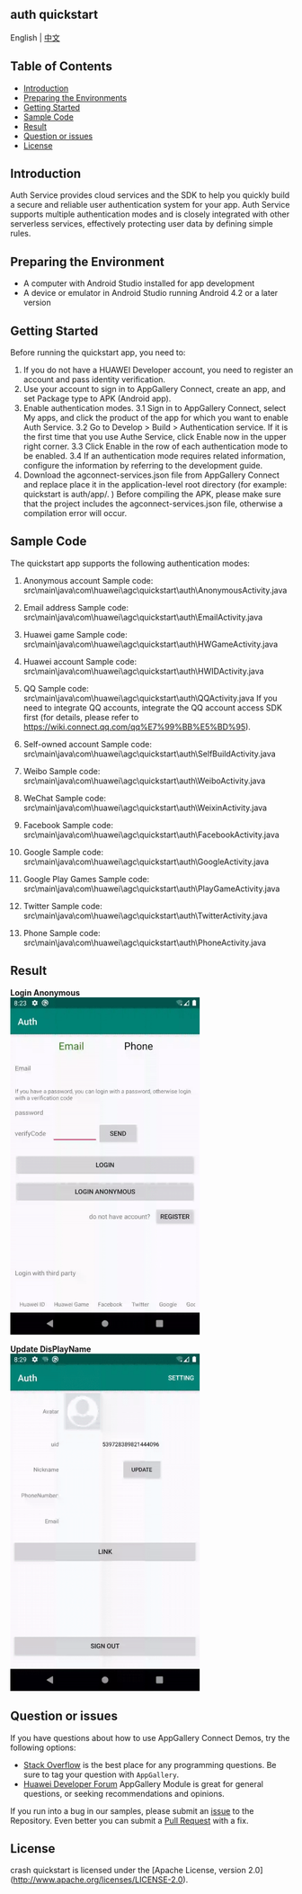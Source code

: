 ## auth quickstart

English | [中文](https://github.com/AppGalleryConnect/agc-demos/tree/main/Android/agc-authservice-demo-java/blob/master/README_ZH.md)

## Table of Contents

 * [Introduction](#introduction)
 * [Preparing the Environments](#preparing-the-environments)
 * [Getting Started](#getting-started)
 * [Sample Code](#sample-Code)
 * [Result](#result)
 * [Question or issues](#question-or-issues)
 * [License](#license)

## Introduction
Auth Service provides cloud services and the SDK to help you quickly build a secure and reliable user authentication system for your app.
Auth Service supports multiple authentication modes and is closely integrated with other serverless services, effectively protecting user data by defining simple rules.

## Preparing the Environment
* A computer with Android Studio installed for app development
* A device or emulator in Android Studio running Android 4.2 or a later version
	
## Getting Started
Before running the quickstart app, you need to:
1. If you do not have a HUAWEI Developer account, you need to register an account and pass identity verification.
2. Use your account to sign in to AppGallery Connect, create an app, and set Package type to APK (Android app).
3. Enable authentication modes.
3.1 Sign in to AppGallery Connect, select My apps, and click the product of the app for which you want to enable Auth Service.
3.2 Go to Develop > Build > Authentication service. If it is the first time that you use Authe Service, click Enable now in the upper right corner.
3.3 Click Enable in the row of each authentication mode to be enabled.
3.4 If an authentication mode requires related information, configure the information by referring to the development guide.
4. Download the agconnect-services.json file from AppGallery Connect and replace place it in the application-level root directory (for example: quickstart is auth/app/.  )
Before compiling the APK, please make sure that the project includes the agconnect-services.json file, otherwise a compilation error will occur.

## Sample Code
The quickstart app supports the following authentication modes:
1. Anonymous account
Sample code: src\main\java\com\huawei\agc\quickstart\auth\AnonymousActivity.java

2. Email address
Sample code: src\main\java\com\huawei\agc\quickstart\auth\EmailActivity.java

3. Huawei game
Sample code: src\main\java\com\huawei\agc\quickstart\auth\HWGameActivity.java

4. Huawei account
Sample code: src\main\java\com\huawei\agc\quickstart\auth\HWIDActivity.java

5. QQ
Sample code: src\main\java\com\huawei\agc\quickstart\auth\QQActivity.java
If you need to integrate QQ accounts, integrate the QQ account access SDK first (for details, please refer to https://wiki.connect.qq.com/qq%E7%99%BB%E5%BD%95).

6. Self-owned account
Sample code: src\main\java\com\huawei\agc\quickstart\auth\SelfBuildActivity.java

7. Weibo
Sample code: src\main\java\com\huawei\agc\quickstart\auth\WeiboActivity.java

8. WeChat
Sample code: src\main\java\com\huawei\agc\quickstart\auth\WeixinActivity.java

9. Facebook
Sample code: src\main\java\com\huawei\agc\quickstart\auth\FacebookActivity.java

10. Google
Sample code: src\main\java\com\huawei\agc\quickstart\auth\GoogleActivity.java

11. Google Play Games
Sample code: src\main\java\com\huawei\agc\quickstart\auth\PlayGameActivity.java

12. Twitter
Sample code: src\main\java\com\huawei\agc\quickstart\auth\TwitterActivity.java

13. Phone
Sample code: src\main\java\com\huawei\agc\quickstart\auth\PhoneActivity.java


## Result
**Login Anonymous**</br>
<img src="images/login_anonymous.gif" alt="login_anonymous" height="600"/>

**Update DisPlayName**</br>
<img src="images/update_name.gif" alt="update_name" height="600"/>

## Question or issues
If you have questions about how to use AppGallery Connect Demos, try the following options:
* [Stack Overflow](https://stackoverflow.com/users/14194729/appgallery-connect) is the best place for any programming questions. Be sure to tag your question with `AppGallery`.
* [Huawei Developer Forum](https://forums.developer.huawei.com/forumPortal/en/home?fid=0101188387844930001) AppGallery Module is great for general questions, or seeking recommendations and opinions.

If you run into a bug in our samples, please submit an [issue](https://github.com/AppGalleryConnect/agc-demos/issues) to the Repository. Even better you can submit a [Pull Request](https://github.com/AppGalleryConnect/agc-demos/pulls) with a fix.

## License
crash quickstart is licensed under the [Apache License, version 2.0] (http://www.apache.org/licenses/LICENSE-2.0).